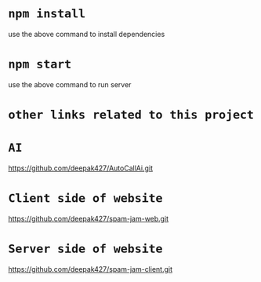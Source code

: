 # `npm install`
use the above command to install dependencies

# `npm start`
use the above command to run server

# `other links related to this project`
# `AI`
https://github.com/deepak427/AutoCallAi.git
# `Client side of website`
https://github.com/deepak427/spam-jam-web.git
# `Server side of website`
https://github.com/deepak427/spam-jam-client.git
